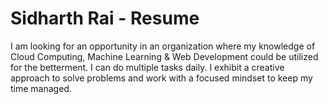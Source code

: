 # Sidharth Rai - Resume

I am looking for an opportunity in an organization where my knowledge of Cloud Computing, Machine Learning &amp; Web Development could be utilized for the betterment. I can do multiple tasks daily. I exhibit a creative approach to solve problems and work with a focused mindset to keep my time managed.
